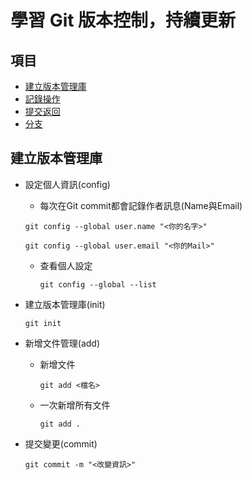 # 學習 Git 版本控制，持續更新
## 項目
- [建立版本管理庫](#建立版本管理庫)
- [記錄操作](#記錄操作)
- [提交返回](#提交返回)
- [分支](#分支)
## 建立版本管理庫
* 設定個人資訊(config)
    * 每次在Git commit都會記錄作者訊息(Name與Email)

    `git config --global user.name "<你的名字>"`

    `git config --global user.email "<你的Mail>"`
    * 查看個人設定

        `git config --global --list`
* 建立版本管理庫(init)

    `git init`
* 新增文件管理(add)
    * 新增文件

        `git add <檔名>`
    * 一次新增所有文件

        `git add .`
* 提交變更(commit)

    `git commit -m "<改變資訊>"`
##